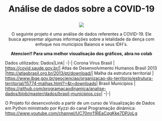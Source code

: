 # <p align="center">Análise de dados sobre a COVID-19 </p>

<p align="center">
  <img src="https://lh3.googleusercontent.com/proxy/6fG4bQO76wQaeWUz4GDIracp11Oo-59yZH7-7hPTtysAVlvxda3T1ByT-Ir4ljhdoaM2RCWGMCsUjB-ponBCGsBX4Abw6K-ChUn1Wvf-P5Rn6Zo">
    </p>
    
<p align="center">O seguinte projeto é uma análise de dados referentes a COVID-19. Ele busca apresentar algumas informações sobre a letalidade da dença com enfoque nos municipios Baianos e seus IDH's.</p>

**<p align="center">Atencion!! Para uma melhor visualisação dos gráficos, abra no colab</p>**

Dados utilizados: 
Dados|Link|
-|-|
Corona Virus Brasil | https://covid.saude.gov.br/|
Atlas de Desenvolvimento Humanos Brasil 2013 |http://atlasbrasil.org.br/2013/pt/download/|
Malha da estrutura territorial | https://www.ibge.gov.br/geociencias/organizacao-do-territorio/estrutura-territorial/15774-malhas.html?=&t=downloads|
Brasil Municípios | https://github.com/programacaodinamica/analise-dados/blob/master/dados/brasil-municipios.csv|
-|-|

O Projeto foi desencvolvido a partir de um curso de Visualização de Dados em Python ministrado por Kyzzi do canal Programação dinâmica: https://www.youtube.com/channel/UC70mr11REaCqgKke7DPJoLg
